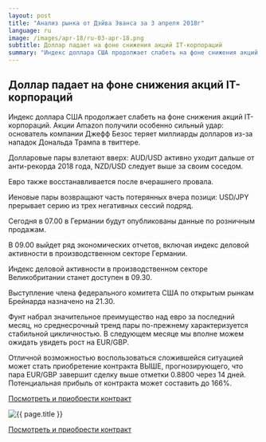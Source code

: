 ```yaml
---
layout: post
title: "Анализ рынка от Дэйва Эванса за 3 апреля 2018г"
language: ru
image: /images/apr-18/ru-03-apr-18.png
subtitle: Доллар падает на фоне снижения акций IT-корпораций
summary: "Индекс доллара США продолжает слабеть на фоне снижения акций IT-корпораций. Акции Amazon получили особенно сильный удар: основатель компании Джефф Безос теряет миллиарды долларов из-за нападок Дональда Трампа в твиттере"
---
```

##  Доллар падает на фоне снижения акций IT-корпораций

Индекс доллара США продолжает слабеть на фоне снижения акций IT-корпораций. Акции Amazon получили особенно сильный удар: основатель компании Джефф Безос теряет миллиарды долларов из-за нападок Дональда Трампа в твиттере.

Долларовые пары взлетают вверх: AUD/USD активно уходит дальше от анти-рекорда 2018 года, NZD/USD следует выше за своим соседом.

Евро также восстанавливается после вчерашнего провала.

Иеновые пары возвращают часть потерянных вчера позици: USD/JPY прерывает серию из трех негативных сессий подряд.
 
 
Сегодня в 07.00 в Германии будут опубликованы данные по розничным продажам.

В 09.00 выйдет ряд экономических отчетов, включая индекс деловой активности в производственном секторе Германии.

Индекс деловой активности в производственном секторе Великобритании станет доступен в 09.30.

Выступление члена федерального комитета США по открытым рынкам Брейнарда назначено на 21.30.
 
 
Фунт набрал значительное преимущество над евро за последний месяц, но среднесрочный тренд пары по-прежнему характеризуется стабильной цикличностью. В следующем месяце мы вполне можем ожидать увидеть рост на EUR/GBP.

Отличной возможностью воспользоваться сложившейся ситуацией может стать приобретение контракта ВЫШЕ, прогнозирующего, что пара EUR/GBP завершит сделку выше отметки 0.8800 через 14 дней. Потенциальная прибыль от контракта может составить до 166%.

<a href="http://record.binary.com/_bivVDfg8lHux76XffYA0JmNd7ZgqdRLk/1/market=forex&underlying=frxEURGBP&formname=higherlower&duration_amount=14&duration_units=d&amount=10&amount_type=payout&expiry_type=duration&barrier=0.8800&s=1&t=AGAo0wZxiuWVUSIZnKLQvZ0co5lt24DG" target="_blank">Посмотреть и приобрести контракт</a>

<img src="{{ site.url }}/images/apr-18/ru-03-apr-18.png" alt="{{ page.title }}"  title="{{ page.title }}">

<a href="%LINK%%?https://www.binary.com/d/trade.cgi?market=forex&underlying=frxEURGBP&formname=higherlower&duration_amount=14&duration_units=d&amount=10&amount_type=payout&expiry_type=duration&barrier=0.8800&s=1&t=AGAo0wZxiuWVUSIZnKLQvZ0co5lt24DG" target="_blank">Посмотреть и приобрести контракт</a>
